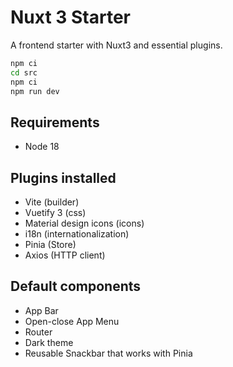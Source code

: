 # Nuxt 3 Starter

A frontend starter with Nuxt3 and essential plugins.

```sh
npm ci
cd src
npm ci
npm run dev
```

## Requirements

- Node 18

## Plugins installed

- Vite (builder)
- Vuetify 3 (css)
- Material design icons (icons)
- i18n (internationalization)
- Pinia (Store)
- Axios (HTTP client)

## Default components

- App Bar
- Open-close App Menu
- Router
- Dark theme
- Reusable Snackbar that works with Pinia
